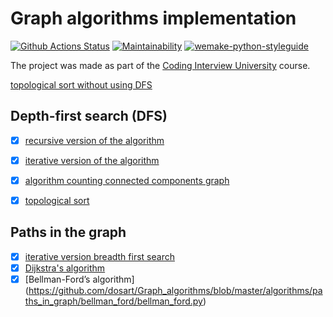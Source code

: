 #  Graph algorithms implementation

[![Github Actions Status](https://github.com/dosart/Graph_algorithms/workflows/Python%20CI/badge.svg)](https://github.com/dosart/Graph_algorithms/actions)
[![Maintainability](https://api.codeclimate.com/v1/badges/f030e19f6dd7f8da07f2/maintainability)](https://codeclimate.com/github/dosart/Graph_algorithms/maintainability)
[![wemake-python-styleguide](https://img.shields.io/badge/style-wemake-000000.svg)](https://github.com/wemake-services/wemake-python-styleguide)

The project was made as part of the [Coding Interview University](https://github.com/Ilyushin/google-interview-university) course.


[topological sort without using DFS](https://github.com/dosart/Graph_algorithms/blob/master/algorithms/topological_sort.py)


## Depth-first search (DFS)

- [x] [recursive version of the algorithm](https://github.com/dosart/Graph_algorithms/blob/master/algorithms/dfs/dfs_recursion.py)
- [x] [iterative version of the algorithm](https://github.com/dosart/Graph_algorithms/blob/master/algorithms/dfs/dfs_iterative.py)
- [x] [algorithm counting connected components graph](https://github.com/dosart/Graph_algorithms/blob/master/algorithms/dfs/connected_components.py)
- [x] [topological sort](https://github.com/dosart/Graph_algorithms/blob/master/algorithms/dfs/topological_sort.py)


## Paths in the graph
- [x] [iterative version breadth first search](https://github.com/dosart/Graph_algorithms/blob/master/algorithms/paths_in_graph/bfs/bfs.py)
- [x] [Dijkstra's algorithm](https://github.com/dosart/Graph_algorithms/blob/master/algorithms/paths_in_graph/dijkstra/dijkstra.py)
- [x] [Bellman-Ford’s algorithm] (https://github.com/dosart/Graph_algorithms/blob/master/algorithms/paths_in_graph/bellman_ford/bellman_ford.py)
